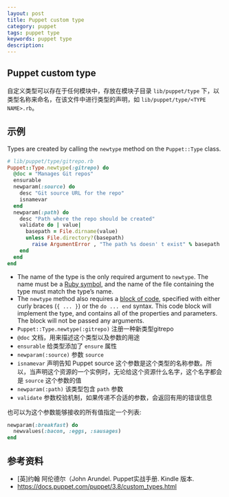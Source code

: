 ```yaml
---
layout: post
title: Puppet custom type
category: puppet
tags: puppet type
keywords: puppet type
description:
---
```


## Puppet custom type

自定义类型可以存在于任何模块中，存放在模块子目录 `lib/puppet/type` 下，以类型名称来命名，在该文件中进行类型的声明，如 `lib/puppet/type/<TYPE NAME>.rb`。

## 示例

Types are created by calling the `newtype` method on the `Puppet::Type` class.

```ruby
# lib/puppet/type/gitrepo.rb
Puppet::Type.newtype(:gitrepo) do
  @doc = "Manages Git repos"
  ensurable
  newparam(:source) do
    desc "Git source URL for the repo"
    isnamevar
  end
  newparam(:path) do
    desc "Path where the repo should be created"
    validate do | value|
      basepath = File.dirname(value)
      unless File.directory?(basepath)
        raise ArgumentError , "The path %s doesn' t exist" % basepath
    end
  end
end
```
* The name of the type is the only required argument to `newtype`. The name must be a [Ruby symbol](http://www.ruby-doc.org/core/Symbol.html), and the name of the file containing the type must match the type’s name.
* The `newtype` method also requires a [block of code](http://www.robertsosinski.com/2008/12/21/understanding-ruby-blocks-procs-and-lambdas/), specified with either curly braces (`{ ... }`) or the `do ... end` syntax. This code block will implement the type, and contains all of the properties and parameters. The block will not be passed any arguments.
* `Puppet::Type.newtype(:gitrepo)` 注册一种新类型gitrepo
* `@doc` 文档，用来描述这个类型以及参数的用途
* `ensurable` 给类型添加了 `ensure` 属性
* `newparam(:source)` 参数 `source`
* `isnamevar` 声明告知 Puppet source 这个参数是这个类型的名称参数。所以，当声明这个资源的一个实例时，无论给这个资源什么名字，这个名字都会是 `source` 这个参数的值
* `newparam(:path)` 该类型包含 `path` 参数
* `validate` 参数校验机制，如果传递不合适的参数，会返回有用的错误信息

也可以为这个参数能够接收的所有值指定一个列表:

```ruby
newparam(:breakfast) do
  newvalues(:bacon, :eggs, :sausages)
end
```

## 参考资料

* [英]约翰 阿伦德尔（John Arundel. Puppet实战手册. Kindle 版本.
* https://docs.puppet.com/puppet/3.8/custom_types.html
